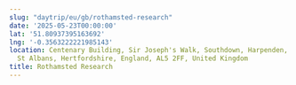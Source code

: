 ```yaml
---
slug: "daytrip/eu/gb/rothamsted-research"
date: '2025-05-23T00:00:00'
lat: '51.80937395163692'
lng: '-0.3563222221985143'
location: Centenary Building, Sir Joseph's Walk, Southdown, Harpenden, Hatching Green,
  St Albans, Hertfordshire, England, AL5 2FF, United Kingdom
title: Rothamsted Research
---
```



